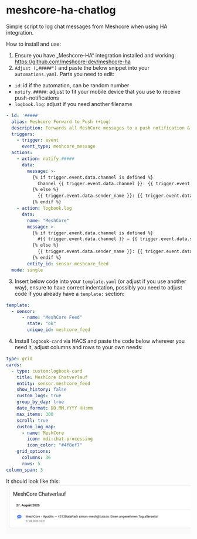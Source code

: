 # meshcore-ha-chatlog
Simple script to log chat messages from Meshcore when using HA integration. 

How to install and use:

1. Ensure you have „Meshcore-HA“ integration installed and working: https://github.com/meshcore-dev/meshcore-ha
2. `Adjust („#####")` and paste the below snippet into your `automations.yaml`. Parts you need to edit:
 - `id`: id if the automation, can be random number
 - `notify.#####`: adjust to fit your mobile device that you use to receive push-notifications
 - `logbook.log`: adjust if you need another filename	
```yaml
- id: '#####'
  alias: Meshcore Forward to Push (+Log)
  description: Forwards all MeshCore messages to a push notification & logbook
  triggers:
    - trigger: event
      event_type: meshcore_message
  actions:
    - action: notify.##### 
      data:
        message: >-
          {% if trigger.event.data.channel is defined %}
            Channel {{ trigger.event.data.channel }}: {{ trigger.event.data.sender_name }}: {{ trigger.event.data.message }}
          {% else %}
            {{ trigger.event.data.sender_name }}: {{ trigger.event.data.message }}
          {% endif %}
    - action: logbook.log
      data:
        name: "MeshCore"
        message: >-
          {% if trigger.event.data.channel is defined %}
            #{{ trigger.event.data.channel }} — {{ trigger.event.data.sender_name }}: {{ trigger.event.data.message }}
          {% else %}
            {{ trigger.event.data.sender_name }}: {{ trigger.event.data.message }}
          {% endif %}
        entity_id: sensor.meshcore_feed
  mode: single
  ```
  3. Insert below code into your `template.yaml` (or adjust if you use another way), ensure to have correct indentation, possibly you need to adjust code if you already have a `template:` section:
```yaml
template:
  - sensor:
      - name: "MeshCore Feed"
        state: "ok"
        unique_id: meshcore_feed
  ```        
  4. Install `logbook-card` via HACS and paste the code below wherever you need it, adjust columns and rows to your own needs:
```yaml
type: grid
cards:
  - type: custom:logbook-card
    title: MeshCore Chatverlauf
    entity: sensor.meshcore_feed
    show_history: false
    custom_logs: true
    group_by_day: true
    date_format: DD.MM.YYYY HH:mm
    max_items: 300
    scroll: true
    custom_log_map:
      - name: MeshCore
        icon: mdi:chat-processing
        icon_color: "#4f8ef7"
    grid_options:
      columns: 36
      rows: 5
column_span: 3
```
It should look like this:   
![MeshCore chat log in HA](./screenshot.png)
